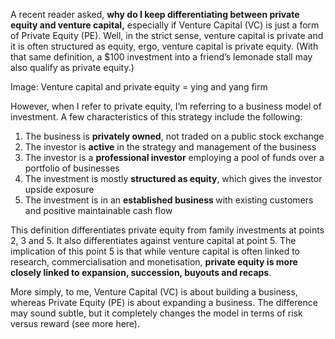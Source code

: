 <p>A recent reader asked, <strong>why do I keep differentiating between private equity and venture capital,</strong> especially if Venture Capital (VC) is just a form of Private Equity (PE). Well, in the strict sense, venture capital is private and it is often structured as equity, ergo, venture capital is private equity. (With that same definition, a $100 investment into a friend&#8217;s lemonade stall may also qualify as private equity.)</p><p>Image: Venture capital and private equity = ying and yang firm</p><p>However, when I refer to private equity, I&#8217;m referring to a business model of investment. A few characteristics of this strategy include the following:</p><ol><li>The business is <strong>privately owned</strong>, not traded on a public stock exchange</li><li>The investor is <strong>active</strong> in the strategy and management of the business</li><li>The investor is a <strong>professional investor</strong> employing a pool of funds over a portfolio of businesses</li><li>The investment is mostly <strong>structured as equity</strong>, which gives the investor upside exposure</li><li>The investment is in an <strong>established business </strong>with existing customers and positive maintainable cash flow</li></ol><p>This definition differentiates private equity from family investments at points 2, 3 and 5. It also differentiates against venture capital at point 5. The implication of this point 5 is that while venture capital is often linked to research, commercialisation and monetisation, <strong>private equity is more closely linked to expansion, succession, buyouts and recaps</strong>.</p><p>More simply, to me, Venture Capital (VC) is about building a business, whereas Private Equity (PE) is about expanding a business. The difference may sound subtle, but it completely changes the model in terms of risk versus reward (see more here).</p>
